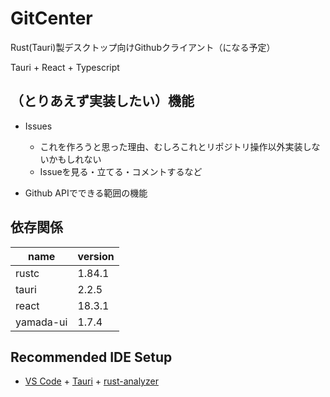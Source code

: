 # GitCenter

Rust(Tauri)製デスクトップ向けGithubクライアント（になる予定）

Tauri + React + Typescript

## （とりあえず実装したい）機能

- Issues
  - これを作ろうと思った理由、むしろこれとリポジトリ操作以外実装しないかもしれない
  - Issueを見る・立てる・コメントするなど
 
- Github APIでできる範囲の機能

## 依存関係

| name | version |
| - | - |
| rustc | 1.84.1 |
| tauri | 2.2.5 |
| react | 18.3.1 |
| yamada-ui | 1.7.4 |

## Recommended IDE Setup

- [VS Code](https://code.visualstudio.com/) + [Tauri](https://marketplace.visualstudio.com/items?itemName=tauri-apps.tauri-vscode) + [rust-analyzer](https://marketplace.visualstudio.com/items?itemName=rust-lang.rust-analyzer)
